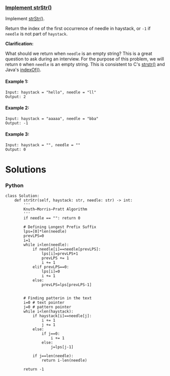### [Implement strStr()](https://leetcode.com/problems/implement-strstr/) <br>

Implement [strStr()](http://www.cplusplus.com/reference/cstring/strstr/).

Return the index of the first occurrence of needle in haystack, or `-1` if `needle` is not part of `haystack`.

**Clarification:**

What should we return when `needle` is an empty string? This is a great question to ask during an interview.
For the purpose of this problem, we will return `0` when `needle` is an empty string. This is consistent to C's [strstr()](http://www.cplusplus.com/reference/cstring/strstr/) and Java's [indexOf()](https://docs.oracle.com/javase/7/docs/api/java/lang/String.html#indexOf(java.lang.String)).



#### Example 1:

```
Input: haystack = "hello", needle = "ll"
Output: 2

```

#### Example 2:

```
Input: haystack = "aaaaa", needle = "bba"
Output: -1

```

#### Example 3:

```
Input: haystack = "", needle = ""
Output: 0

```



# Solutions

### Python
```
class Solution:
    def strStr(self, haystack: str, needle: str) -> int:
        '''
        Knuth–Morris–Pratt Algorithm
        '''
        if needle == "": return 0
        
        # Defining Longest Prefix Suffix
        lps=[0]*len(needle)
        prevLPS=0
        i=1
        while i<len(needle):
            if needle[i]==needle[prevLPS]:
                lps[i]=prevLPS+1
                prevLPS += 1
                i += 1
            elif prevLPS==0:
                lps[i]=0
                i += 1
            else:
                prevLPS=lps[prevLPS-1]
                
                
        # Finding patterin in the text
        i=0 # text pointer
        j=0 # pattern pointer
        while i<len(haystack):
            if haystack[i]==needle[j]:
                i += 1
                j += 1
            else:
                if j==0:
                    i += 1
                else:
                    j=lps[j-1]
                
            if j==len(needle):
                return i-len(needle)
        
        return -1

```
